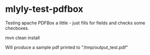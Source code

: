 # mlyly-test-pdfbox

Testing apache PDFBox a little - just fills for fields and checks some checboxes.

  mvn clean install

Will produce a sample pdf printed to "/tmp/output_test.pdf"
